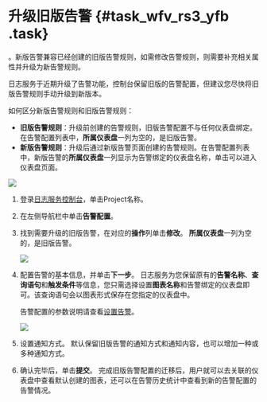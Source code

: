 # 升级旧版告警 {#task_wfv_rs3_yfb .task}

。新版告警兼容已经创建的旧版告警规则，如需修改告警规则，则需要补充相关属性并升级为新告警规则。

日志服务于近期升级了告警功能，控制台保留旧版的告警配置，但建议您尽快将旧版告警规则手动升级到新版本。

如何区分新版告警规则和旧版告警规则：

-   **旧版告警规则**：升级前创建的告警规则，旧版告警配置不与任何仪表盘绑定。在告警配置列表中，**所属仪表盘**一列为空的，是旧版告警。
-   **新版告警规则**：升级后通过新版告警页面创建的告警规则。在告警配置列表中，新版告警的**所属仪表盘**一列显示为告警绑定的仪表盘名称，单击可以进入仪表盘页面。

![](http://static-aliyun-doc.oss-cn-hangzhou.aliyuncs.com/assets/img/65280/154354383633243_zh-CN.png)

1.  登录[日志服务控制台](https://sls.console.aliyun.com)，单击Project名称。 
2.  在左侧导航栏中单击**告警配置**。 
3.  找到需要升级的旧版告警，在对应的**操作**列单击**修改**。 **所属仪表盘**一列为空的，是旧版告警。

    ![](http://static-aliyun-doc.oss-cn-hangzhou.aliyuncs.com/assets/img/65280/154354383733247_zh-CN.png)

4.  配置告警的基本信息，并单击**下一步**。 日志服务为您保留原有的**告警名称**、**查询语句**和**触发条件**等信息，您只需选择设置**图表名称**和告警绑定的仪表盘即可。该查询语句会以图表形式保存在您指定的仪表盘中。

    告警配置的参数说明请查看[设置告警](cn.zh-CN/用户指南/告警/设置告警.md)。

    ![](http://static-aliyun-doc.oss-cn-hangzhou.aliyuncs.com/assets/img/65280/154354383733259_zh-CN.png)

5.  设置通知方式。 默认保留旧版告警的通知方式和通知内容，也可以增加一种或多种通知方式。
6.  确认完毕后，单击**提交**。 完成旧版告警配置的迁移后，用户就可以去关联的仪表盘中查看默认创建的图表，还可以在告警历史统计中查看到新的告警配置的告警情况。

